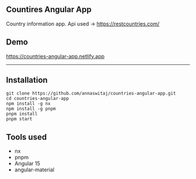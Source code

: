 ## Countires Angular App

Country information app. Api used -> https://restcountries.com/

## Demo 
https://countries-angular-app.netlify.app

---

## Installation

```plaintext
git clone https://github.com/annaswitaj/countries-angular-app.git
cd countries-angular-app
npm install -g nx
npm install -g pnpm
pnpm install
pnpm start
```

## Tools used

-   nx
-   pnpm
-   Angular 15
-   angular-material
